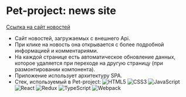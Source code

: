 # Pet-project: news site
[Ссылка на сайт новостей](https://trushinys.github.io/Pet-project/)
* Сайт новостей, загружаемых с внешнего Api. 
* При клике на новость она открывается с более подробной информацией и комментариями. 
* На каждой странице есть автоматическое обновление данных, которое удаляется при переходе на другую страницу (при размонтировании компонента).
* Приложение использует архитектуру SPA.
* Стек, используемый в Pet-project:
	![HTML5](https://img.shields.io/badge/html5-%23E34F26.svg?style=for-the-badge&logo=html5&logoColor=white) ![CSS3](https://img.shields.io/badge/css3-%231572B6.svg?style=for-the-badge&logo=css3&logoColor=white) ![JavaScript](https://img.shields.io/badge/javascript-%23323330.svg?style=for-the-badge&logo=javascript&logoColor=%23F7DF1E) ![React](https://img.shields.io/badge/react-%2320232a.svg?style=for-the-badge&logo=react&logoColor=%2361DAFB) ![Redux](https://img.shields.io/badge/redux-%23593d88.svg?style=for-the-badge&logo=redux&logoColor=white) ![TypeScript](https://img.shields.io/badge/typescript-%23007ACC.svg?style=for-the-badge&logo=typescript&logoColor=white) ![Webpack](https://img.shields.io/badge/webpack-%238DD6F9.svg?style=for-the-badge&logo=webpack&logoColor=black)
